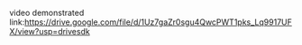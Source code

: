 video demonstrated link:https://drive.google.com/file/d/1Uz7gaZr0sgu4QwcPWT1pks_Lq9917UFX/view?usp=drivesdk
